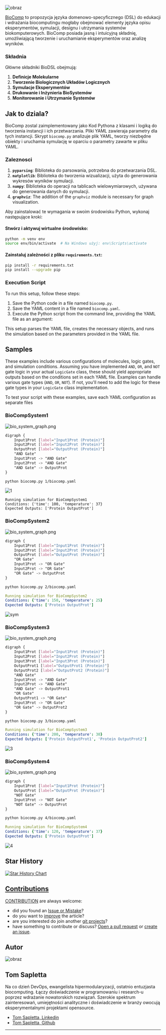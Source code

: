 ![obraz](https://github.com/user-attachments/assets/4f3edf66-756a-4844-a3fe-99c39f4d43dd)

[BioComp](https://dsl.biokomputery.pl/) to propozycja języka domenowo-specyficznego (DSL) do edukacji
i wdrażania biocomputingu mogłaby obejmować elementy języka opisu eksperymentów, symulacji, designu i utrzymania systemów biokomputerowych. 
BioComp posiada jasną i intuicyjną składnię, umożliwiającą tworzenie i uruchamianie eksperymentów oraz analizę wyników.

### Składnia

Główne składniki BioDSL obejmują:
1. **Definicje Molekularne**
2. **Tworzenie Biologicznych Układów Logicznych**
3. **Symulacje Eksperymentów**
4. **Drukowanie i Inżynieria BioSystemów**
5. **Monitorowanie i Utrzymanie Systemów**


## Jak to dziala?

BioComp zostal zaimplementowany jako Kod Pythona z klasami i logiką do tworzenia instancji i ich przetwarzania.
Pliki YAML zawieraja parametry dla tych instancji.
Skrypt `biocomp.py` analizuje plik YAML, tworzy niezbędne obiekty i uruchamia symulację w oparciu o parametry zawarte w pliku YAML.



### Zaleznosci

1. **`pyparsing`**: Biblioteka do parsowania, potrzebna do przetwarzania DSL.
2. **`matplotlib`**: Biblioteka do tworzenia wizualizacji, użyta do generowania wykresów wyników symulacji.
3. **`numpy`**: Biblioteka do operacji na tablicach wielowymiarowych, używana do generowania danych do symulacji.
4. **`graphviz`**: The addition of the `graphviz` module is necessary for graph visualization.

Aby zainstalować te wymagania w swoim środowisku Python, wykonaj następujące kroki:

#### Stwórz i aktywuj wirtualne środowisko:
```bash
python -m venv env
source env/bin/activate  # Na Windows użyj: env\Scripts\activate
```
 
####  Zainstaluj zależności z pliku `requirements.txt`:
```bash
pip install -r requirements.txt
pip install --upgrade pip
```

### Execution Script

To run this setup, follow these steps:

1. Save the Python code in a file named `biocomp.py`.
2. Save the YAML content in a file named `biocomp.yaml`.
3. Execute the Python script from the command line, providing the YAML file as an argument:


This setup parses the YAML file, creates the necessary objects, and runs the simulation based on the parameters provided in the YAML file.


## Samples

These examples include various configurations of molecules, logic gates, and simulation conditions.
Assuming you have implemented `AND`, `OR`, and `NOT` gate logic in your actual `LogicGate` class, these should yield appropriate outputs based on the conditions set in each YAML file.
Examples can handle various gate types (`AND`, `OR`, `NOT`). 
If not, you'll need to add the logic for these gate types in your `LogicGate` class implementation.

To test your script with these examples, save each YAML configuration as separate files 


### BioCompSystem1

![bio_system_graph.png](1%2Fbio_system_graph.png)

```css
digraph {
	Input1Prot [label="Input1Prot (Protein)"]
	Input2Prot [label="Input2Prot (Protein)"]
	OutputProt [label="OutputProt (Protein)"]
	"AND Gate"
	Input1Prot -> "AND Gate"
	Input2Prot -> "AND Gate"
	"AND Gate" -> OutputProt
}
```

```bash
python biocomp.py 1/biocomp.yaml
```

![1](1/sim.png)

```
Running simulation for BioCompSystem1
Conditions: {'time': 100, 'temperature': 37}
Expected Outputs: ['Protein OutputProt']
```


### BioCompSystem2
![bio_system_graph.png](2/bio_system_graph.png)

```css
digraph {
	Input1Prot [label="Input1Prot (Protein)"]
	Input2Prot [label="Input2Prot (Protein)"]
	OutputProt [label="OutputProt (Protein)"]
	"OR Gate"
	Input1Prot -> "OR Gate"
	Input2Prot -> "OR Gate"
	"OR Gate" -> OutputProt
}
```

```bash
python biocomp.py 2/biocomp.yaml
```

```yaml
Running simulation for BioCompSystem2
Conditions: {'time': 150, 'temperature': 25}
Expected Outputs: ['Protein OutputProt']
```
![sym](2/sim.png)


### BioCompSystem3
![bio_system_graph.png](3/bio_system_graph.png)


```css
digraph {
	Input1Prot [label="Input1Prot (Protein)"]
	Input2Prot [label="Input2Prot (Protein)"]
	Input3Prot [label="Input3Prot (Protein)"]
	OutputProt1 [label="OutputProt1 (Protein)"]
	OutputProt2 [label="OutputProt2 (Protein)"]
	"AND Gate"
	Input1Prot -> "AND Gate"
	Input2Prot -> "AND Gate"
	"AND Gate" -> OutputProt1
	"OR Gate"
	OutputProt1 -> "OR Gate"
	Input3Prot -> "OR Gate"
	"OR Gate" -> OutputProt2
}
```

```sh
python biocomp.py 3/biocomp.yaml
```

```yaml
Running simulation for BioCompSystem3
Conditions: {'time': 200, 'temperature': 30}
Expected Outputs: ['Protein OutputProt1', 'Protein OutputProt2']
```
![3](3/sim.png)


### BioCompSystem4
![bio_system_graph.png](4/bio_system_graph.png)

```css
digraph {
	Input1Prot [label="Input1Prot (Protein)"]
	OutputProt [label="OutputProt (Protein)"]
	"NOT Gate"
	Input1Prot -> "NOT Gate"
	"NOT Gate" -> OutputProt
}
```

```sh
python biocomp.py 4/biocomp.yaml
```

```yaml
Running simulation for BioCompSystem4
Conditions: {'time': 120, 'temperature': 37}
Expected Outputs: ['Protein OutputProt']
```
![4](4/sim.png)




## Star History

[![Star History Chart](https://api.star-history.com/svg?repos=biokomputer/dsl&type=Date)](https://star-history.com/#biokomputer/dsl&Date)


## [Contributions](http://contribution.softreck.dev)

[CONTRIBUTION](CONTRIBUTION.md) are always welcome:
+ did you found an [Issue or Mistake](https://github.com/biokomputer/dsl/issues/new)?
+ do you want to [improve](https://github.com/biokomputer/dsl/edit/main/README.md) the article?
+ are you interested do join another [git projects](https://github.com/biokomputer/)?
+ have something to contribute or discuss? [Open a pull request](https://github.com/biokomputer/dsl/pulls) or [create an issue](https://github.com/biokomputer/dsl/issues).



## Autor

![obraz](https://github.com/tom-sapletta-com/rynek-pracy-2030-eu/assets/5669657/24abdad9-5aff-4834-95a0-d7215cc6e0bc)

## Tom Sapletta

Na co dzień DevOps, ewangelista hipermodularyzacji, ostatnio entuzjasta biocomputing.
Łączy doświadczenie w programowaniu i research-u poprzez wdrażanie nowatorskich rozwiązań. 
Szerokie spektrum zainteresowań, umiejętności analityczne i doświadczenie w branży owocują eksperymentalnymi projektami opensource.

+ [Tom Sapletta, Linkedin](https://www.linkedin.com/in/tom-sapletta-com)
+ [Tom Sapletta, Github](https://github.com/tom-sapletta-com)


---



<script type="module">    
  import mermaid from 'https://cdn.jsdelivr.net/npm/mermaid@10/dist/mermaid.esm.min.mjs';
  //import mermaid from 'https://cdn.jsdelivr.net/npm/mermaid@10.8.0/dist/mermaid.min.js';
  mermaid.initialize({
    startOnReady:true,
    theme: 'forest',
    flowchart:{
            useMaxWidth:false,
            htmlLabels:true
        }
  });
  mermaid.init(undefined, '.language-mermaid');
</script>

